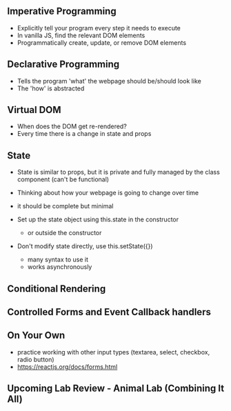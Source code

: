 ## Imperative Programming

- Explicitly tell your program every step it needs to execute
- In vanilla JS, find the relevant DOM elements
- Programmatically create, update, or remove DOM elements

## Declarative Programming

- Tells the program 'what' the webpage should be/should look like
- The 'how' is abstracted

## Virtual DOM

- When does the DOM get re-rendered?
- Every time there is a change in state and props

## State

- State is similar to props, but it is private and fully managed by the class component (can't be functional)

- Thinking about how your webpage is going to change over time
- it should be complete but minimal

- Set up the state object using this.state in the constructor
  - or outside the constructor
- Don't modify state directly, use this.setState({})
  - many syntax to use it
  - works asynchronously

## Conditional Rendering

## Controlled Forms and Event Callback handlers

## On Your Own

- practice working with other input types (textarea, select, checkbox, radio button)
- https://reactjs.org/docs/forms.html

## Upcoming Lab Review - Animal Lab (Combining It All)
